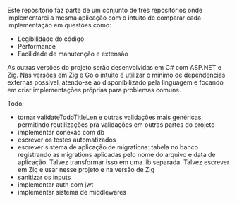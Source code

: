 Este repositório faz parte de um conjunto de três repositórios onde implementarei a mesma aplicação com o intuito de comparar cada implementação em questões como:
- Legibilidade do código
- Performance
- Facilidade de manutenção e extensão

As outras versões do projeto serão desenvolvidas em C# com ASP.NET e Zig. Nas versões em Zig e Go o intuito é utilizar o mínimo de depêndencias externas possível, atendo-se ao disponibilizado pela linguagem e focando em criar implementações próprias para problemas comuns.

Todo:
- tornar validateTodoTitleLen e outras validações mais genéricas, permitindo reutilizações pra validações em outras partes do projeto
- implementar conexão com db
- escrever os testes automatizados
- escrever sistema de aplicação de migrations: tabela no banco registrando as migrations aplicadas pelo nome do arquivo e data de aplicação. Talvez transformar isso em uma lib separada. Talvez escrever em Zig e usar nesse projeto e na versão de Zig
- sanitizar os inputs
- implementar auth com jwt
- implementar sistema de middlewares